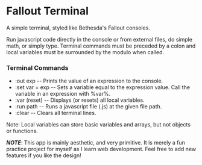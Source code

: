 # Fallout Terminal
A simple terminal, styled like Bethesda's Fallout consoles.

Run javascript code directly in the console or from external files, do simple math, or simply type. Terminal commands must be preceded by a colon and local variables must be surrounded by the modulo when called.

### Terminal Commands
* :out exp        -- Prints the value of an expression to the console.
* :set var = exp  -- Sets a variable equal to the expression value. Call the variable in an expression with %var%.
* :var (reset)    -- Displays (or resets) all local variables.
* :run path       -- Runs a javascript file (.js) at the given file path.
* :clear          -- Clears all terminal lines.

Note: Local variables can store basic variables and arrays, but not objects or functions.

__*NOTE*__: This app is mainly aesthetic, and very primitive. It is merely a fun practice project for myself as I learn web development. Feel free to add new features if you like the design!
